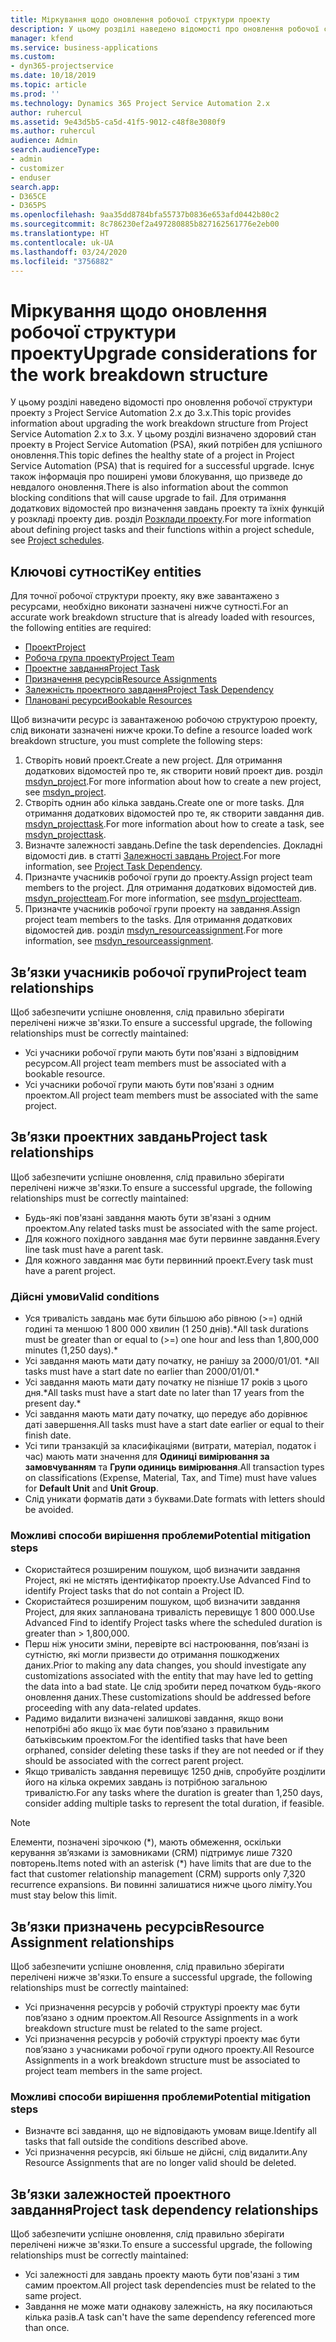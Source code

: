 ```yaml
---
title: Міркування щодо оновлення робочої структури проекту
description: У цьому розділі наведено відомості про оновлення робочої структури проекту з Project Service Automation 2.x до 3.x.
manager: kfend
ms.service: business-applications
ms.custom:
- dyn365-projectservice
ms.date: 10/18/2019
ms.topic: article
ms.prod: ''
ms.technology: Dynamics 365 Project Service Automation 2.x
author: ruhercul
ms.assetid: 9e43d5b5-ca5d-41f5-9012-c48f8e3080f9
ms.author: ruhercul
audience: Admin
search.audienceType:
- admin
- customizer
- enduser
search.app:
- D365CE
- D365PS
ms.openlocfilehash: 9aa35dd8784bfa55737b0836e653afd0442b80c2
ms.sourcegitcommit: 8c786230ef2a497280885b827162561776e2eb00
ms.translationtype: HT
ms.contentlocale: uk-UA
ms.lasthandoff: 03/24/2020
ms.locfileid: "3756882"
---
```

# <a name="upgrade-considerations-for-the-work-breakdown-structure"></a><span data-ttu-id="cb3fb-103">Міркування щодо оновлення робочої структури проекту</span><span class="sxs-lookup"><span data-stu-id="cb3fb-103">Upgrade considerations for the work breakdown structure</span></span>
<span data-ttu-id="cb3fb-104">У цьому розділі наведено відомості про оновлення робочої структури проекту з Project Service Automation 2.x до 3.x.</span><span class="sxs-lookup"><span data-stu-id="cb3fb-104">This topic provides information about upgrading the work breakdown structure from Project Service Automation 2.x to 3.x.</span></span> <span data-ttu-id="cb3fb-105">У цьому розділі визначено здоровий стан проекту в Project Service Automation (PSA), який потрібен для успішного оновлення.</span><span class="sxs-lookup"><span data-stu-id="cb3fb-105">This topic defines the healthy state of a project in Project Service Automation (PSA) that is required for a successful upgrade.</span></span> <span data-ttu-id="cb3fb-106">Існує також інформація про поширені умови блокування, що призведе до невдалого оновлення.</span><span class="sxs-lookup"><span data-stu-id="cb3fb-106">There is also information about the common blocking conditions that will cause upgrade to fail.</span></span> <span data-ttu-id="cb3fb-107">Для отримання додаткових відомостей про визначення завдань проекту та їхніх функцій у розкладі проекту див. розділ [Розклади проекту](project-creating.md).</span><span class="sxs-lookup"><span data-stu-id="cb3fb-107">For more information about defining project tasks and their functions within a project schedule, see [Project schedules](project-creating.md).</span></span>

## <a name="key-entities"></a><span data-ttu-id="cb3fb-108">Ключові сутності</span><span class="sxs-lookup"><span data-stu-id="cb3fb-108">Key entities</span></span>
<span data-ttu-id="cb3fb-109">Для точної робочої структури проекту, яку вже завантажено з ресурсами, необхідно виконати зазначені нижче сутності.</span><span class="sxs-lookup"><span data-stu-id="cb3fb-109">For an accurate work breakdown structure that is already loaded with resources, the following entities are required:</span></span>

- [<span data-ttu-id="cb3fb-110">Проект</span><span class="sxs-lookup"><span data-stu-id="cb3fb-110">Project</span></span>](../developer/entities/msdyn_project.md)
- [<span data-ttu-id="cb3fb-111">Робоча група проекту</span><span class="sxs-lookup"><span data-stu-id="cb3fb-111">Project Team</span></span>](../developer/entities/msdyn_projectteam.md)
- [<span data-ttu-id="cb3fb-112">Проектне завдання</span><span class="sxs-lookup"><span data-stu-id="cb3fb-112">Project Task</span></span>](../developer/entities/msdyn_projecttask.md)
- [<span data-ttu-id="cb3fb-113">Призначення ресурсів</span><span class="sxs-lookup"><span data-stu-id="cb3fb-113">Resource Assignments</span></span>](../developer/entities/msdyn_resourceassignment.md)
- [<span data-ttu-id="cb3fb-114">Залежність проектного завдання</span><span class="sxs-lookup"><span data-stu-id="cb3fb-114">Project Task Dependency</span></span>](../developer/entities/msdyn_projecttaskdependency.md)
- [<span data-ttu-id="cb3fb-115">Плановані ресурси</span><span class="sxs-lookup"><span data-stu-id="cb3fb-115">Bookable Resources</span></span>](../developer/entities/bookableresource.md)

<span data-ttu-id="cb3fb-116">Щоб визначити ресурс із завантаженою робочою структурою проекту, слід виконати зазначені нижче кроки.</span><span class="sxs-lookup"><span data-stu-id="cb3fb-116">To define a resource loaded work breakdown structure, you must complete the following steps:</span></span>

1. <span data-ttu-id="cb3fb-117">Створіть новий проект.</span><span class="sxs-lookup"><span data-stu-id="cb3fb-117">Create a new project.</span></span> <span data-ttu-id="cb3fb-118">Для отримання додаткових відомостей про те, як створити новий проект див. розділ [msdyn_project](../developer/entities/msdyn_project.md).</span><span class="sxs-lookup"><span data-stu-id="cb3fb-118">For more information about how to create a new project, see [msdyn_project](../developer/entities/msdyn_project.md).</span></span>
2. <span data-ttu-id="cb3fb-119">Створіть однин або кілька завдань.</span><span class="sxs-lookup"><span data-stu-id="cb3fb-119">Create one or more tasks.</span></span> <span data-ttu-id="cb3fb-120">Для отримання додаткових відомостей про те, як створити завдання див. [msdyn_projecttask](../developer/entities/msdyn_projecttask.md).</span><span class="sxs-lookup"><span data-stu-id="cb3fb-120">For more information about how to create a task, see [msdyn_projecttask](../developer/entities/msdyn_projecttask.md).</span></span>
3. <span data-ttu-id="cb3fb-121">Визначте залежності завдань.</span><span class="sxs-lookup"><span data-stu-id="cb3fb-121">Define the task dependencies.</span></span> <span data-ttu-id="cb3fb-122">Докладні відомості див. в статті [Залежності завдань Project](../developer/entities/msdyn_projecttaskdependency.md).</span><span class="sxs-lookup"><span data-stu-id="cb3fb-122">For more information, see [Project Task Dependency](../developer/entities/msdyn_projecttaskdependency.md).</span></span>
4. <span data-ttu-id="cb3fb-123">Призначте учасників робочої групи до проекту.</span><span class="sxs-lookup"><span data-stu-id="cb3fb-123">Assign project team members to the project.</span></span> <span data-ttu-id="cb3fb-124">Для отримання додаткових відомостей див. [msdyn_projectteam](../developer/entities/msdyn_projectteam.md).</span><span class="sxs-lookup"><span data-stu-id="cb3fb-124">For more information, see [msdyn_projectteam](../developer/entities/msdyn_projectteam.md).</span></span>
5. <span data-ttu-id="cb3fb-125">Призначте учасників робочої групи проекту на завдання.</span><span class="sxs-lookup"><span data-stu-id="cb3fb-125">Assign project team members to the tasks.</span></span> <span data-ttu-id="cb3fb-126">Для отримання додаткових відомостей див. розділ [msdyn_resourceassignment](../developer/entities/msdyn_resourceassignment.md).</span><span class="sxs-lookup"><span data-stu-id="cb3fb-126">For more information, see [msdyn_resourceassignment](../developer/entities/msdyn_resourceassignment.md).</span></span>

## <a name="project-team-relationships"></a><span data-ttu-id="cb3fb-127">Зв’язки учасників робочої групи</span><span class="sxs-lookup"><span data-stu-id="cb3fb-127">Project team relationships</span></span>

<span data-ttu-id="cb3fb-128">Щоб забезпечити успішне оновлення, слід правильно зберігати перелічені нижче зв'язки.</span><span class="sxs-lookup"><span data-stu-id="cb3fb-128">To ensure a successful upgrade, the following relationships must be correctly maintained:</span></span>
- <span data-ttu-id="cb3fb-129">Усі учасники робочої групи мають бути пов'язані з відповідним ресурсом.</span><span class="sxs-lookup"><span data-stu-id="cb3fb-129">All project team members must be associated with a bookable resource.</span></span>
- <span data-ttu-id="cb3fb-130">Усі учасники робочої групи мають бути пов'язані з одним проектом.</span><span class="sxs-lookup"><span data-stu-id="cb3fb-130">All project team members must be associated with the same project.</span></span> 

## <a name="project-task-relationships"></a><span data-ttu-id="cb3fb-131">Зв’язки проектних завдань</span><span class="sxs-lookup"><span data-stu-id="cb3fb-131">Project task relationships</span></span>
<span data-ttu-id="cb3fb-132">Щоб забезпечити успішне оновлення, слід правильно зберігати перелічені нижче зв'язки.</span><span class="sxs-lookup"><span data-stu-id="cb3fb-132">To ensure a successful upgrade, the following relationships must be correctly maintained:</span></span>

- <span data-ttu-id="cb3fb-133">Будь-які пов'язані завдання мають бути зв'язані з одним проектом.</span><span class="sxs-lookup"><span data-stu-id="cb3fb-133">Any related tasks must be associated with the same project.</span></span>
- <span data-ttu-id="cb3fb-134">Для кожного похідного завдання має бути первинне завдання.</span><span class="sxs-lookup"><span data-stu-id="cb3fb-134">Every line task must have a parent task.</span></span>
- <span data-ttu-id="cb3fb-135">Для кожного завдання має бути первинний проект.</span><span class="sxs-lookup"><span data-stu-id="cb3fb-135">Every task must have a parent project.</span></span>

### <a name="valid-conditions"></a><span data-ttu-id="cb3fb-136">Дійсні умови</span><span class="sxs-lookup"><span data-stu-id="cb3fb-136">Valid conditions</span></span>

- <span data-ttu-id="cb3fb-137">Уся тривалість завдань має бути більшою або рівною (>=) одній годині та меншою 1 800 000 хвилин (1 250 днів).\*</span><span class="sxs-lookup"><span data-stu-id="cb3fb-137">All task durations must be greater than or equal to (>=) one hour and less than 1,800,000 minutes (1,250 days).\*</span></span>
- <span data-ttu-id="cb3fb-138">Усі завдання мають мати дату початку, не ранішу за 2000/01/01. \*</span><span class="sxs-lookup"><span data-stu-id="cb3fb-138">All tasks must have a start date no earlier than 2000/01/01.\*</span></span>
- <span data-ttu-id="cb3fb-139">Усі завдання мають мати дату початку не пізніше 17 років з цього дня.\*</span><span class="sxs-lookup"><span data-stu-id="cb3fb-139">All tasks must have a start date no later than 17 years from the present day.\*</span></span>
- <span data-ttu-id="cb3fb-140">Усі завдання мають мати дату початку, що передує або дорівнює даті завершення.</span><span class="sxs-lookup"><span data-stu-id="cb3fb-140">All tasks must have a start date earlier or equal to their finish date.</span></span>
- <span data-ttu-id="cb3fb-141">Усі типи транзакцій за класифікаціями (витрати, матеріал, податок і час) мають мати значення для **Одиниці вимірювання за замовчуванням** та **Групи одиниць вимірювання**.</span><span class="sxs-lookup"><span data-stu-id="cb3fb-141">All transaction types on classifications (Expense, Material, Tax, and Time) must have values for **Default Unit** and **Unit Group**.</span></span>
- <span data-ttu-id="cb3fb-142">Слід уникати форматів дати з буквами.</span><span class="sxs-lookup"><span data-stu-id="cb3fb-142">Date formats with letters should be avoided.</span></span>

### <a name="potential-mitigation-steps"></a><span data-ttu-id="cb3fb-143">Можливі способи вирішення проблеми</span><span class="sxs-lookup"><span data-stu-id="cb3fb-143">Potential mitigation steps</span></span>
- <span data-ttu-id="cb3fb-144">Скористайтеся розширеним пошуком, щоб визначити завдання Project, які не містять ідентифікатор проекту.</span><span class="sxs-lookup"><span data-stu-id="cb3fb-144">Use Advanced Find to identify Project tasks that do not contain a Project ID.</span></span>
- <span data-ttu-id="cb3fb-145">Скористайтеся розширеним пошуком, щоб визначити завдання Project, для яких запланована тривалість перевищує 1 800 000.</span><span class="sxs-lookup"><span data-stu-id="cb3fb-145">Use Advanced Find to identify Project tasks where the scheduled duration is greater than > 1,800,000.</span></span>
- <span data-ttu-id="cb3fb-146">Перш ніж уносити зміни, перевірте всі настроювання, пов’язані із сутністю, які могли призвести до отримання пошкоджених даних.</span><span class="sxs-lookup"><span data-stu-id="cb3fb-146">Prior to making any data changes, you should investigate any customizations associated with the entity that may have led to getting the data into a bad state.</span></span> <span data-ttu-id="cb3fb-147">Це слід зробити перед початком будь-якого оновлення даних.</span><span class="sxs-lookup"><span data-stu-id="cb3fb-147">These customizations should be addressed before proceeding with any data-related updates.</span></span>
- <span data-ttu-id="cb3fb-148">Радимо видалити визначені залишкові завдання, якщо вони непотрібні або якщо їх має бути пов’язано з правильним батьківським проектом.</span><span class="sxs-lookup"><span data-stu-id="cb3fb-148">For the identified tasks that have been orphaned, consider deleting these tasks if they are not needed or if they should be associated with the correct parent project.</span></span>
- <span data-ttu-id="cb3fb-149">Якщо тривалість завдання перевищує 1250 днів, спробуйте розділити його на кілька окремих завдань із потрібною загальною тривалістю.</span><span class="sxs-lookup"><span data-stu-id="cb3fb-149">For any tasks where the duration is greater than 1,250 days, consider adding multiple tasks to represent the total duration, if feasible.</span></span>

> [!NOTE]
> <span data-ttu-id="cb3fb-150">Елементи, позначені зірочкою (\*), мають обмеження, оскільки керування зв’язками із замовниками (CRM) підтримує лише 7320 повторень.</span><span class="sxs-lookup"><span data-stu-id="cb3fb-150">Items noted with an asterisk (\*) have limits that are due to the fact that customer relationship management (CRM) supports only 7,320 recurrence expansions.</span></span> <span data-ttu-id="cb3fb-151">Ви повинні залишатися нижче цього ліміту.</span><span class="sxs-lookup"><span data-stu-id="cb3fb-151">You must stay below this limit.</span></span>

## <a name="resource-assignment-relationships"></a><span data-ttu-id="cb3fb-152">Зв’язки призначень ресурсів</span><span class="sxs-lookup"><span data-stu-id="cb3fb-152">Resource Assignment relationships</span></span>
<span data-ttu-id="cb3fb-153">Щоб забезпечити успішне оновлення, слід правильно зберігати перелічені нижче зв'язки.</span><span class="sxs-lookup"><span data-stu-id="cb3fb-153">To ensure a successful upgrade, the following relationships must be correctly maintained:</span></span>

- <span data-ttu-id="cb3fb-154">Усі призначення ресурсів у робочій структурі проекту має бути пов’язано з одним проектом.</span><span class="sxs-lookup"><span data-stu-id="cb3fb-154">All Resource Assignments in a work breakdown structure must be related to the same project.</span></span>
- <span data-ttu-id="cb3fb-155">Усі призначення ресурсів у робочій структурі проекту має бути пов’язано з учасниками робочої групи одного проекту.</span><span class="sxs-lookup"><span data-stu-id="cb3fb-155">All Resource Assignments in a work breakdown structure must be associated to project team members in the same project.</span></span>

### <a name="potential-mitigation-steps"></a><span data-ttu-id="cb3fb-156">Можливі способи вирішення проблеми</span><span class="sxs-lookup"><span data-stu-id="cb3fb-156">Potential mitigation steps</span></span>
- <span data-ttu-id="cb3fb-157">Визначте всі завдання, що не відповідають умовам вище.</span><span class="sxs-lookup"><span data-stu-id="cb3fb-157">Identify all tasks that fall outside the conditions described above.</span></span>  
- <span data-ttu-id="cb3fb-158">Усі призначення ресурсів, які більше не дійсні, слід видалити.</span><span class="sxs-lookup"><span data-stu-id="cb3fb-158">Any Resource Assignments that are no longer valid should be deleted.</span></span>

## <a name="project-task-dependency-relationships"></a><span data-ttu-id="cb3fb-159">Зв’язки залежностей проектного завдання</span><span class="sxs-lookup"><span data-stu-id="cb3fb-159">Project task dependency relationships</span></span>
<span data-ttu-id="cb3fb-160">Щоб забезпечити успішне оновлення, слід правильно зберігати перелічені нижче зв'язки.</span><span class="sxs-lookup"><span data-stu-id="cb3fb-160">To ensure a successful upgrade, the following relationships must be correctly maintained:</span></span>

- <span data-ttu-id="cb3fb-161">Усі залежності для завдань проекту мають бути пов'язані з тим самим проектом.</span><span class="sxs-lookup"><span data-stu-id="cb3fb-161">All project task dependencies must be related to the same project.</span></span>
- <span data-ttu-id="cb3fb-162">Завдання не може мати однакову залежність, на яку посилаються кілька разів.</span><span class="sxs-lookup"><span data-stu-id="cb3fb-162">A task can't have the same dependency referenced more than once.</span></span>
